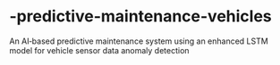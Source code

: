 # -predictive-maintenance-vehicles
An AI‑based predictive maintenance system using an enhanced LSTM model for vehicle sensor data anomaly detection
